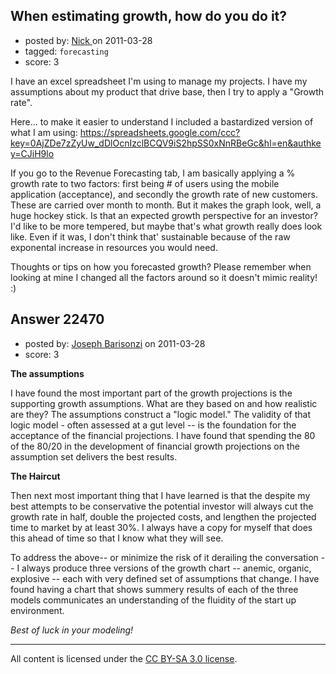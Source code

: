 ## When estimating growth, how do you do it?

- posted by: [Nick ](https://stackexchange.com/users/-1/1502-nick) on 2011-03-28
- tagged: `forecasting`
- score: 3

I have an excel spreadsheet I'm using to manage my projects. I have my assumptions about my product that drive base, then I try to apply a "Growth rate". 

Here... to make it easier to understand I included a bastardized version of what I am using: 
https://spreadsheets.google.com/ccc?key=0AjZDe7zZyUw_dDlOcnIzclBCQV9iS2hpSS0xNnRBeGc&hl=en&authkey=CJiH9lo

If you go to the Revenue Forecasting tab, I am basically applying a % growth rate to two factors: first being # of users using the mobile application (acceptance), and secondly the growth rate of new customers. These are carried over month to month. But it makes the graph look, well, a huge hockey stick. Is that an expected growth perspective for an investor? I'd like to be more tempered, but maybe that's what growth really does look like. Even if it was, I don't think that' sustainable because of the raw exponental increase in resources you would need. 

Thoughts or tips on how you forecasted growth?  Please remember when looking at mine I changed all the factors around so it doesn't mimic reality! :)


## Answer 22470

- posted by: [Joseph Barisonzi](https://stackexchange.com/users/-1/8791-joseph-barisonzi) on 2011-03-28
- score: 3

**The assumptions**

I have found the most important part of the growth projections is the supporting growth assumptions. What are they based on and how realistic are they? The assumptions construct a "logic model." The validity of that logic model - often assessed at a gut level -- is the foundation for the acceptance of the financial projections. I have found that spending the 80 of the 80/20 in the development of financial growth projections on the assumption set delivers the best results. 


**The Haircut**

Then next most important thing that I have learned is that the despite my best attempts to be conservative the potential investor will always cut the growth rate in half, double the projected costs, and lengthen the projected time to market by at least 30%. I always have a copy for myself that does this ahead of time so that I know what they will see.

To address the above-- or minimize the risk of it derailing the conversation -- I always produce three versions of the growth chart -- anemic, organic, explosive -- each with very defined set of assumptions that change. I have found having a chart that shows summery results of each of the three models communicates an understanding of the fluidity of the start up environment. 

*Best of luck in your modeling!*



---

All content is licensed under the [CC BY-SA 3.0 license](https://creativecommons.org/licenses/by-sa/3.0/).
